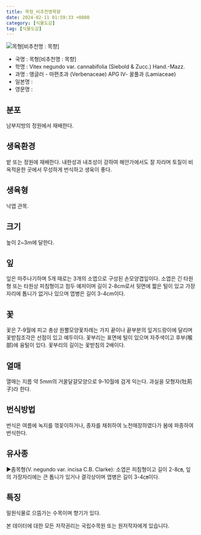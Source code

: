 ```yaml
---
title: 목형_비추천명목향
date: 2024-02-11 01:59:33 +0800
category: [식물도감]
tag: [식물도감]
---
```




![목형[비추천명 : 목향]](/fileUpload/plants/basic/Verbenaceae/Vitex/22284/22284_1_th2.JPG)
- 국명 : 목형[비추천명 : 목향]
- 학명 : Vitex negundo var. cannabifolia (Siebold & Zucc.) Hand.-Mazz.
- 과명 : 앵글러 - 마편초과 (Verbenaceae) APG Ⅳ- 꿀풀과 (Lamiaceae)
- 일본명 : 
- 영문명 : 


## 분포
남부지방의 정원에서 재배한다.
## 생육환경
밭 또는 정원에 재배한다. 내한성과 내조성이 강하여 해안가에서도 잘 자라며 토질이 비옥적윤한 곳에서 무성하게 번식하고 생육이 좋다.
## 생육형
낙엽 관목.
## 크기
높이 2~3m에 달한다.
## 잎
잎은 마주나기하며 5개 때로는 3개의 소엽으로 구성된 손모양겹잎이다. 소엽은 긴 타원형 또는 타원상 피침형이고 첨두 예저이며 길이 2-8cm로서 뒷면에 짧은 털이 있고 가장자리에 톱니가 없거나 있으며 엽병은 길이 3-4cm이다.
## 꽃
꽃은 7-9월에 피고 총상 원뿔모양꽃차례는 가지 끝이나 끝부분의 잎겨드랑이에 달리며 꽃받침조각은 선점이 있고 예두이다. 꽃부리는 표면에 털이 있으며 자주색이고 후부(喉部)에 융털이 있다. 꽃부리의 길이는 꽃받침의 2배이다.
## 열매
열매는 지름 약 5mm의 거꿀달걀모양으로 9-10월에 검게 익는다. 과실을 모형자(牡荊子)라 한다.
## 번식방법
번식은 여름에 녹지를 꺾꽂이하거나, 종자를 채취하여 노천매장하였다가 봄에 파종하여 번식한다.
## 유사종
▶좀목형(V. negundo var. incisa C.B. Clarke): 소엽은 피침형이고 길이 2-8㎝, 잎의 가장자리에는 큰 톱니가 있거나 결각상이며 엽병은 길이 3-4㎝이다.
## 특징
밀원식물로 으뜸가는 수목이며 향기가 있다.






본 데이터에 대한 모든 저작권리는 국립수목원 또는 원저작자에게 있습니다.
